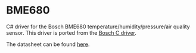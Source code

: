 # BME680

C# driver for the Bosch BME680 temperature/humidity/pressure/air quality sensor. This driver is ported from the [Bosch C driver](https://github.com/BoschSensortec/BME680_driver).

The datasheet can be found [here](https://ae-bst.resource.bosch.com/media/_tech/media/datasheets/BST-BME680-DS001.pdf).
